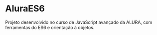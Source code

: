 # AluraES6
Projeto desenvolvido no curso de JavaScript avançado da ALURA, com ferramentas do ES6 e orientação à objetos.
